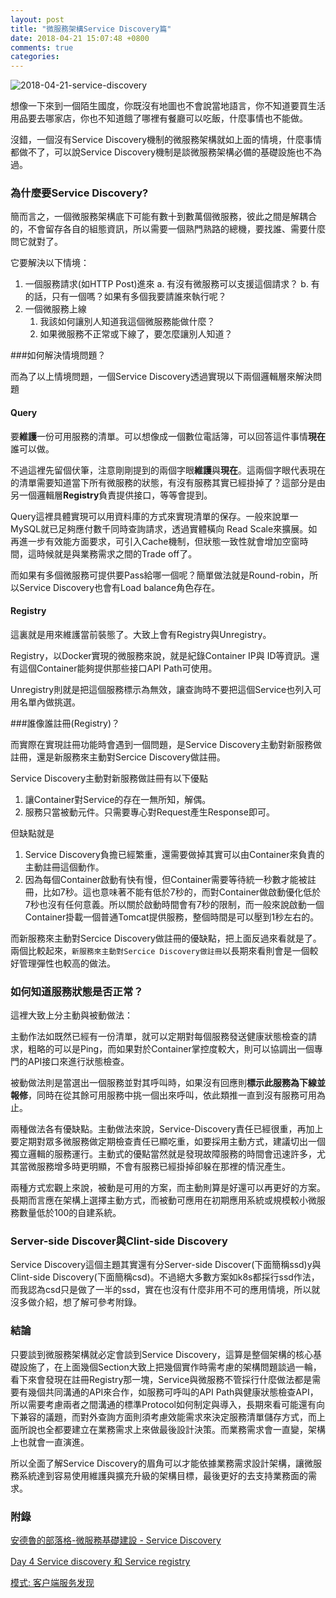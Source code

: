 ```yaml
---
layout: post
title: "微服務架構Service Discovery篇"
date: 2018-04-21 15:07:48 +0800
comments: true
categories: 
---
```


![2018-04-21-service-discovery](http://mrshih.github.io/images/2018-04-21-service-discovery.png)

想像一下來到一個陌生國度，你既沒有地圖也不會說當地語言，你不知道要買生活用品要去哪家店，你也不知道餓了哪裡有餐廳可以吃飯，什麼事情也不能做。

沒錯，一個沒有Service Discovery機制的微服務架構就如上面的情境，什麼事情都做不了，可以說Service Discovery機制是談微服務架構必備的基礎設施也不為過。



### 為什麼要Service Discovery?

簡而言之，一個微服務架構底下可能有數十到數萬個微服務，彼此之間是解耦合的，不會留存各自的組態資訊，所以需要一個熟門熟路的總機，要找誰、需要什麼問它就對了。

它要解決以下情境：

1. 一個服務請求(如HTTP Post)進來
   a. 有沒有微服務可以支援這個請求？
   b. 有的話，只有一個嗎？如果有多個我要請誰來執行呢？
2. 一個微服務上線
   1. 我該如何讓別人知道我這個微服務能做什麼？
   2. 如果微服務不正常或下線了，要怎麼讓別人知道？

###如何解決情境問題？

而為了以上情境問題，一個Service Discovery透過實現以下兩個邏輯層來解決問題

#### Query

要**維護**一份可用服務的清單。可以想像成一個數位電話簿，可以回答這件事情**現在**誰可以做。

不過這裡先留個伏筆，注意剛剛提到的兩個字眼**維護**與**現在**。這兩個字眼代表現在的清單需要知道當下所有微服務的狀態，有沒有服務其實已經掛掉了？這部分是由另一個邏輯層**Registry**負責提供接口，等等會提到。

Query這裡具體實現可以用資料庫的方式來實現清單的保存。一般來說單一MySQL就已足夠應付數千同時查詢請求，透過實體橫向 Read Scale來擴展。如再進一步有效能方面要求，可引入Cache機制，但狀態一致性就會增加空窗時間，這時候就是與業務需求之間的Trade off了。

而如果有多個微服務可提供要Pass給哪一個呢？簡單做法就是Round-robin，所以Service Discovery也會有Load balance角色存在。

#### Registry

這裏就是用來維護當前裝態了。大致上會有Registry與Unregistry。

Registry，以Docker實現的微服務來說，就是紀錄Container IP與 ID等資訊。還有這個Container能夠提供那些接口API Path可使用。

Unregistry則就是把這個服務標示為無效，讓查詢時不要把這個Service也列入可用名單內做挑選。

###誰像誰註冊(Registry)？

而實際在實現註冊功能時會遇到一個問題，是Service Discovery主動對新服務做註冊，還是新服務來主動對Sercice Discovery做註冊。

Service Discovery主動對新服務做註冊有以下優點

1. 讓Container對Service的存在一無所知，解偶。
2. 服務只當被動元件。只需要專心對Request產生Response即可。


但缺點就是

1. Service Discovery負擔已經繁重，還需要做掉其實可以由Container來負責的主動註冊這個動作。
2. 因為每個Container啟動有快有慢，但Container需要等待統一秒數才能被註冊，比如7秒。這也意味著不能有低於7秒的，而對Container做啟動優化低於7秒也沒有任何意義。所以關於啟動時間會有7秒的限制，而一般來說啟動一個Container掛載一個普通Tomcat提供服務，整個時間是可以壓到1秒左右的。

而新服務來主動對Sercice Discovery做註冊的優缺點，把上面反過來看就是了。兩個比較起來，`新服務來主動對Sercice Discovery做註冊`以長期來看則會是一個較好管理彈性也較高的做法。

### 如何知道服務狀態是否正常？

這裡大致上分主動與被動做法：

主動作法如既然已經有一份清單，就可以定期對每個服務發送健康狀態檢查的請求，粗略的可以是Ping，而如果對於Container掌控度較大，則可以協調出一個專門的API接口來進行狀態檢查。

被動做法則是當選出一個服務並對其呼叫時，如果沒有回應則**標示此服務為下線並報修**，同時在從其餘可用服務中挑一個出來呼叫，依此類推一直到沒有服務可用為止。

兩種做法各有優缺點。主動做法來說，Service-Discovery責任已經很重，再加上要定期對眾多微服務做定期檢查責任已顯吃重，如要採用主動方式，建議切出一個獨立邏輯的服務運行。主動式的優點當然就是發現故障服務的時間會迅速許多，尤其當微服務增多時更明顯，不會有服務已經掛掉卻躲在那裡的情況產生。

兩種方式宏觀上來說，被動是可用的方案，而主動則算是好還可以再更好的方案。長期而言應在架構上選擇主動方式，而被動可應用在初期應用系統或規模較小微服務數量低於100的自建系統。

### Server-side Discover與Clint-side Discovery

Service Discovery這個主題其實還有分Server-side Discover(下面簡稱ssd)y與Clint-side Discovery(下面簡稱csd)。不過絕大多數方案如k8s都採行ssd作法，而我認為csd只是做了一半的ssd，實在也沒有什麼非用不可的應用情境，所以就沒多做介紹，想了解可參考附錄。

### 結論

只要談到微服務架構就必定會談到Service Discovery，這算是整個架構的核心基礎設施了，在上面幾個Section大致上把幾個實作時需考慮的架構問題談過一輪，看下來會發現在註冊Registry那一塊，Service與微服務不管採行什麼做法都是需要有幾個共同溝通的API來合作，如服務可呼叫的API Path與健康狀態檢查API，所以需要考慮兩者之間溝通的標準Protocol如何制定與導入，長期來看可能還有向下兼容的議題，而對外查詢方面則須考慮效能需求來決定服務清單儲存方式，而上面所說也全都要建立在業務需求上來做最後設計決策。而業務需求會一直變，架構上也就會一直演進。

所以全面了解Service Discovery的眉角可以才能依據業務需求設計架構，讓微服務系統達到容易使用維護與擴充升級的架構目標，最後更好的去支持業務面的需求。

### 附錄

[安德魯的部落格-微服務基礎建設 - Service Discovery](http://columns.chicken-house.net/2017/12/31/microservice9-servicediscovery/)

[Day 4 Service discovery 和 Service registry](https://ithelp.ithome.com.tw/articles/10193407)

[模式: 客户端服务发现](http://microservices.io/patterns/cn/client-side-discovery.html)